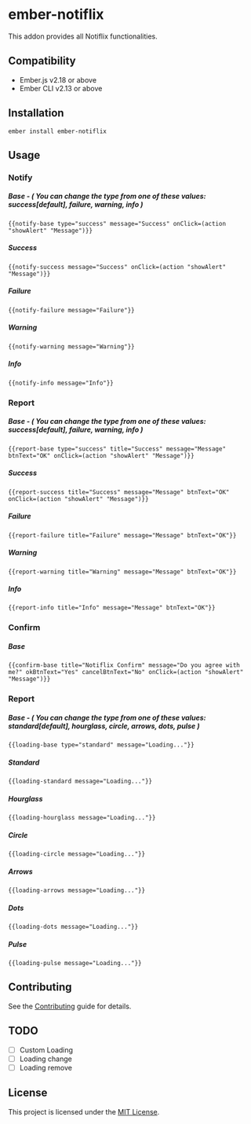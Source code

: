 ember-notiflix
==============================================================================

This addon provides all Notiflix functionalities.


Compatibility
------------------------------------------------------------------------------

* Ember.js v2.18 or above
* Ember CLI v2.13 or above


Installation
------------------------------------------------------------------------------

```
ember install ember-notiflix
```


Usage
------------------------------------------------------------------------------

### Notify
##### Base - ( You can change the type from one of these values: success[default], failure, warning, info )
`{{notify-base type="success" message="Success" onClick=(action "showAlert" "Message")}}`
##### Success
`{{notify-success message="Success" onClick=(action "showAlert" "Message")}}`
##### Failure
`{{notify-failure message="Failure"}}`
##### Warning
`{{notify-warning message="Warning"}}`
##### Info
`{{notify-info message="Info"}}`

### Report
##### Base - ( You can change the type from one of these values: success[default], failure, warning, info )
`{{report-base type="success" title="Success" message="Message" btnText="OK" onClick=(action "showAlert" "Message")}}`
##### Success
`{{report-success title="Success" message="Message" btnText="OK" onClick=(action "showAlert" "Message")}}`
##### Failure
`{{report-failure title="Failure" message="Message" btnText="OK"}}`
##### Warning
`{{report-warning title="Warning" message="Message" btnText="OK"}}`
##### Info
`{{report-info title="Info" message="Message" btnText="OK"}}`

### Confirm
##### Base
`{{confirm-base title="Notiflix Confirm" message="Do you agree with me?" okBtnText="Yes" cancelBtnText="No" onClick=(action "showAlert" "Message")}}`

### Report
##### Base - ( You can change the type from one of these values: standard[default], hourglass, circle, arrows, dots, pulse )
`{{loading-base type="standard" message="Loading..."}}`
##### Standard
`{{loading-standard message="Loading..."}}`
##### Hourglass
`{{loading-hourglass message="Loading..."}}`
##### Circle
`{{loading-circle message="Loading..."}}`
##### Arrows
`{{loading-arrows message="Loading..."}}`
##### Dots
`{{loading-dots message="Loading..."}}`
##### Pulse
`{{loading-pulse message="Loading..."}}`

Contributing
------------------------------------------------------------------------------

See the [Contributing](CONTRIBUTING.md) guide for details.


TODO
------------------------------------------------------------------------------
- [ ] Custom Loading
- [ ] Loading change
- [ ] Loading remove

License
------------------------------------------------------------------------------

This project is licensed under the [MIT License](LICENSE.md).
